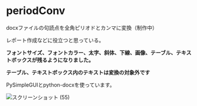 # periodConv

docxファイルの句読点を全角ピリオドとカンマに変換（制作中）

レポート作成などに役立つと思っている。

**フォントサイズ、フォントカラー、太字、斜体、下線、画像、テーブル、テキストボックスが残るようになりました。**

**テーブル、テキストボックス内のテキストは変換の対象外です**

PySimpleGUIとpython-docxを使っています。

![スクリーンショット (55)](https://user-images.githubusercontent.com/108214765/193722534-f68138f7-ecd8-4ced-9ca1-4dbf92a62fb5.png)

